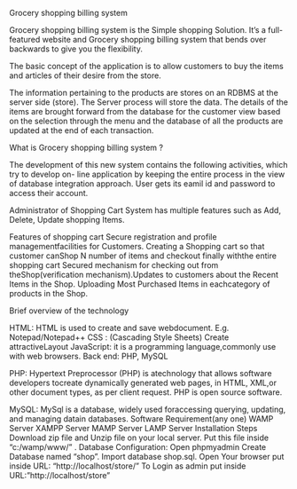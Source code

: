 Grocery shopping billing system

Grocery shopping billing system is the Simple shopping Solution. It’s a full-featured website and Grocery shopping billing system that bends over backwards to give you the flexibility.

The basic concept of the application is to allow customers to buy the items and articles of their desire from the store.

The information pertaining to the products are stores on an RDBMS at the server side (store). The Server process will store the data. The details of the items are brought forward from the database for the customer view based on the selection through the menu and the database of all the products are updated at the end of each transaction.

What is Grocery shopping billing system ?

The development of this new system contains the following activities, which try to develop on- line
application by keeping the entire process in the view of database integration approach. User gets its eamil id and password to access their account.

Administrator of Shopping Cart System has multiple features such as Add, Delete, Update shopping Items.

Features of shopping cart
Secure registration and profile managementfacilities for Customers.
Creating a Shopping cart so that customer canShop N number of items and checkout finally withthe entire shopping cart
Secured mechanism for checking out from theShop(verification mechanism).Updates to customers about the Recent Items in the Shop.
Uploading Most Purchased Items in eachcategory of products in the Shop.


Brief overview of the technology 

HTML: HTML is used to create and save webdocument. E.g. Notepad/Notepad++
CSS : (Cascading Style Sheets) Create attractiveLayout
JavaScript: it is a programming language,commonly use with web browsers.
Back end: PHP, MySQL

PHP: Hypertext Preprocessor (PHP) is atechnology that allows software developers tocreate
dynamically generated web pages, in HTML, XML,or other document types, as per client request.
PHP is open source software.

MySQL: MySql is a database, widely used foraccessing querying, updating, and managing datain databases.
Software Requirement(any one)
WAMP Server
XAMPP Server
MAMP Server
LAMP Server
Installation Steps
Download zip file and Unzip file on your local server.
Put this file inside “c:/wamp/www/” .
Database Configuration:
Open phpmyadmin
Create Database named “shop”.
Import database shop.sql.
Open Your browser put inside URL:
“http://localhost/store/”
To Login as admin put inside URL:”http://localhost/store”
